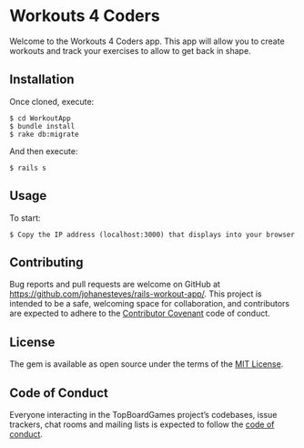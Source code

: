 # Workouts 4 Coders

Welcome to the Workouts 4 Coders app. This app will allow you to create workouts and track your exercises to allow to get back in shape. 


## Installation

Once cloned, execute: 

    $ cd WorkoutApp
    $ bundle install
    $ rake db:migrate

And then execute:

    $ rails s

## Usage

To start:

    $ Copy the IP address (localhost:3000) that displays into your browser 

## Contributing

Bug reports and pull requests are welcome on GitHub at https://github.com/johanesteves/rails-workout-app/. This project is intended to be a safe, welcoming space for collaboration, and contributors are expected to adhere to the [Contributor Covenant](http://contributor-covenant.org) code of conduct.

## License

The gem is available as open source under the terms of the [MIT License](http://opensource.org/licenses/MIT).

## Code of Conduct

Everyone interacting in the TopBoardGames project’s codebases, issue trackers, chat rooms and mailing lists is expected to follow the [code of conduct](https://github.com/johanesteves/rails-workout-app/blob/master/CODE_OF_CONDUCT.md).
